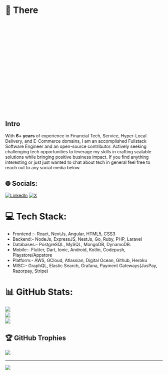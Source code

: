 # 👋 There

<img src="./assets/Intro_Harshit.gif" alt="Hi, I am Harshit" />

## Intro

With <b>6+ years</b> of experience in Financial Tech, Service, Hyper-Local Delivery, and E-Commerce domains, I am an accomplished Fullstack Software Engineer and an open-source contributor. Actively seeking challenging tech opportunities to leverage my skills in crafting scalable solutions while bringing positive business impact. If you find anything interesting or just just wanted to chat about tech in general feel free to reach out to any social media below.


## 🌐 Socials:

[![LinkedIn](https://img.shields.io/badge/LinkedIn-%230077B5.svg?logo=linkedin&logoColor=white)](https://linkedin.com/in/harshit-chhipa) [![X](https://img.shields.io/badge/X-black.svg?logo=X&logoColor=white)](https://x.com/chhipa_harshit)

# 💻 Tech Stack:

- Frontend :- React, NextJs, Angular, HTML5, CSS3
- Backend:- NodeJs, ExpressJS, NestJs, Go, Ruby, PHP, Laravel
- Databases:- PostgreSQL, MySQL, MongoDB, DynamoDB.
- Mobile:- Flutter, Dart, Ionic, Android, Kotlin, Codepush, Playstore/Appstore
- Platform:- AWS, GCloud, Atlassian, Digital Ocean, Github, Heroku
- MISC:- GraphQL, Elastic Search, Grafana, Payment Gateways(JusPay, Razorpay, Stripe)

# 📊 GitHub Stats:

![](https://github-readme-stats.vercel.app/api?username=HarshitChhipa&theme=vue&hide_border=false&include_all_commits=true&count_private=true)<br/>
![](https://github-readme-streak-stats.herokuapp.com/?user=HarshitChhipa&theme=vue&hide_border=false)<br/>
![](https://github-readme-stats.vercel.app/api/top-langs/?username=HarshitChhipa&theme=vue&hide_border=false&include_all_commits=true&count_private=true&layout=compact)

## 🏆 GitHub Trophies

![](https://github-profile-trophy.vercel.app/?username=HarshitChhipa&theme=radical&no-frame=false&no-bg=false&margin-w=4)

---

[![](https://visitcount.itsvg.in/api?id=HarshitChhipa&icon=2&color=1)](https://github.com/HarshitChhipa)

<!-- End -->
